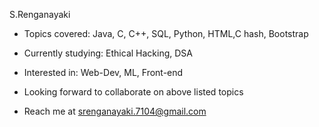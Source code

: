  S.Renganayaki

- Topics covered: Java, C, C++, SQL, Python, HTML,C hash, Bootstrap
- Currently studying:  Ethical Hacking, DSA

- Interested in: Web-Dev, ML, Front-end
  
- Looking forward to collaborate on above listed topics
- Reach me at srenganayaki.7104@gmail.com
